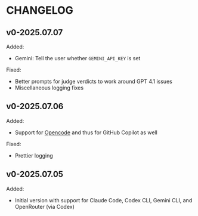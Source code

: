# CHANGELOG

## v0-2025.07.07

Added:
- Gemini: Tell the user whether `GEMINI_API_KEY` is set

Fixed:
- Better prompts for judge verdicts to work around GPT 4.1 issues
- Miscellaneous logging fixes

## v0-2025.07.06

Added:
- Support for [Opencode](https://opencode.ai) and thus for GitHub Copilot as well

Fixed:
- Prettier logging

## v0-2025.07.05

Added:
- Initial version with support for Claude Code, Codex CLI, Gemini CLI, and OpenRouter (via Codex)
